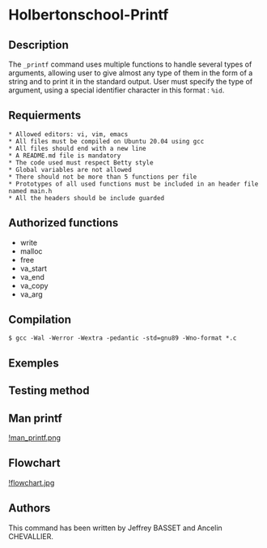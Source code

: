 # Holbertonschool-Printf

## Description
The `_printf` command uses multiple functions to handle several types of arguments, allowing user to give almost any type of them
in the form of a string and to print it in the standard output. User must specify the type of argument, using a special identifier character in this format : `%id`.

## Requierments
    * Allowed editors: vi, vim, emacs
    * All files must be compiled on Ubuntu 20.04 using gcc
    * All files should end with a new line
    * A README.md file is mandatory
    * The code used must respect Betty style
    * Global variables are not allowed
    * There should not be more than 5 functions per file
    * Prototypes of all used functions must be included in an header file named main.h
    * All the headers should be include guarded

## Authorized functions
* write
* malloc
* free
* va_start
* va_end
* va_copy
* va_arg

## Compilation
```
$ gcc -Wal -Werror -Wextra -pedantic -std=gnu89 -Wno-format *.c
```
## Exemples
## Testing method
## Man printf
[!man_printf.png](https://github.com/Ancelin-31/holbertonschool-printf/blob/test/man_printf.png)
## Flowchart
[!flowchart.jpg](https://github.com/Ancelin-31/holbertonschool-printf/blob/test/flowchart.jpg)
## Authors
This command has been written by Jeffrey BASSET and Ancelin CHEVALLIER.
